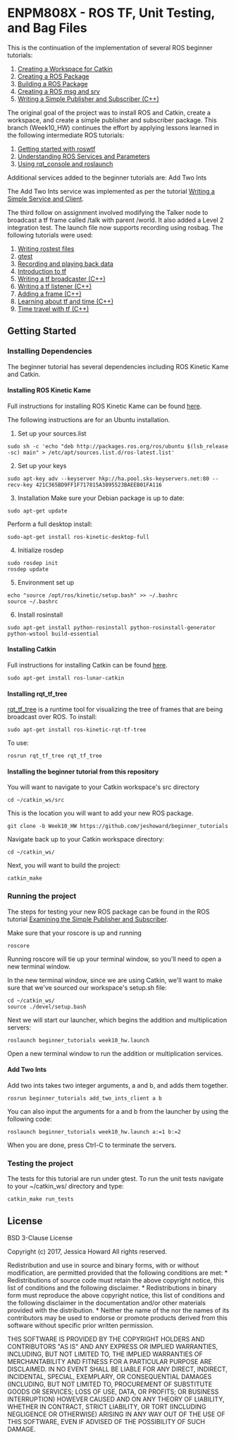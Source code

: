 # ENPM808X - ROS TF, Unit Testing, and Bag Files
This is the continuation of the implementation of several ROS beginner tutorials:
1. [Creating a Workspace for Catkin](http://wiki.ros.org/catkin/Tutorials/create_a_workspace)
2. [Creating a ROS Package](http://wiki.ros.org/ROS/Tutorials/CreatingPackage)
3. [Building a ROS Package](http://wiki.ros.org/ROS/Tutorials/BuildingPackages)
4. [Creating a ROS msg and srv](http://wiki.ros.org/ROS/Tutorials/CreatingMsgAndSrv)
5. [Writing a Simple Publisher and Subscriber (C++)](http://wiki.ros.org/ROS/Tutorials/WritingPublisherSubscriber%28c%2B%2B%29)

The original goal of the project was to install ROS and Catkin, create a workspace, and create a simple publisher and subscriber package. This branch (Week10_HW) continues the effort by applying lessons learned in the following intermediate ROS tutorials:
1. [Getting started with roswtf](http://wiki.ros.org/ROS/Tutorials/Getting%20started%20with%20roswtf)
2. [Understanding ROS Services and Parameters](http://wiki.ros.org/ROS/Tutorials/UnderstandingServicesParams)
3. [Using rqt_console and roslaunch](http://wiki.ros.org/ROS/Tutorials/UsingRqtconsoleRoslaunch)

Additional services added to the beginner tutorials are: Add Two Ints

The Add Two Ints service was implemented as per the tutorial [Writing a Simple Service and Client](http://wiki.ros.org/ROS/Tutorials/WritingServiceClient%28c%2B%2B%29). 

The third follow on assignment involved modifying the Talker node to broadcast a tf frame called /talk with parent /world. It also added a Level 2 integration test. The launch file now supports recording using rosbag. The following tutorials were used:
1. [Writing rostest files](http://wiki.ros.org/rostest/Writing)
2. [gtest](http://wiki.ros.org/gtest)
3. [Recording and playing back data](http://wiki.ros.org/ROS/Tutorials/Recording%20and%20playing%20back%20data)
4. [Introduction to tf](http://wiki.ros.org/tf/Tutorials/Introduction%20to%20tf)
5. [Writing a tf broadcaster (C++)](http://wiki.ros.org/tf/Tutorials/Writing%20a%20tf%20broadcaster%20%28C%2B%2B%29)
6. [Writing a tf listener (C++)](http://wiki.ros.org/tf/Tutorials/Writing%20a%20tf%20listener%20%28C%2B%2B%29)
7. [Adding a frame (C++)](http://wiki.ros.org/tf/Tutorials/Adding%20a%20frame%20%28C%2B%2B%29)
8. [Learning about tf and time (C++)](http://wiki.ros.org/tf/Tutorials/tf%20and%20Time%20%28C%2B%2B%29)
9. [Time travel with tf (C++)](http://wiki.ros.org/tf/Tutorials/Time%20travel%20with%20tf%20%28C%2B%2B%29)

## Getting Started

### Installing Dependencies
The beginner tutorial has several dependencies including ROS Kinetic Kame and Catkin.

#### Installing ROS Kinetic Kame
Full instructions for installing ROS Kinetic Kame can be found [here](http://wiki.ros.org/kinetic/Installation).

The following instructions are for an Ubuntu installation.

1. Set up your sources.list
```
sudo sh -c 'echo "deb http://packages.ros.org/ros/ubuntu $(lsb_release -sc) main" > /etc/apt/sources.list.d/ros-latest.list'
```

2. Set up your keys
```http://wiki.ros.org/gtest
sudo apt-key adv --keyserver hkp://ha.pool.sks-keyservers.net:80 --recv-key 421C365BD9FF1F717815A3895523BAEEB01FA116
```

3. Installation
Make sure your Debian package is up to date:
```
sudo apt-get update
```

Perform a full desktop install:
```
sudo-apt-get install ros-kinetic-desktop-full
```

4. Initialize rosdep
```
sudo rosdep init
rosdep update
```

5. Environment set up
```
echo "source /opt/ros/kinetic/setup.bash" >> ~/.bashrc
source ~/.bashrc
```

6. Install rosinstall
```
sudo apt-get install python-rosinstall python-rosinstall-generator python-wstool build-essential
```

#### Installing Catkin
Full instructions for installing Catkin can be found [here](www.ros.org/wiki/catkin#Installing_catkin).

```
sudo apt-get install ros-lunar-catkin
```

#### Installing rqt_tf_tree
[rqt_tf_tree](http://wiki.ros.org/rqt_tf_tree) is a runtime tool for visualizing the tree of frames that are being broadcast over ROS. To install:
```
sudo apt-get install ros-kinetic-rqt-tf-tree
```

To use:
```
rosrun rqt_tf_tree rqt_tf_tree
```


#### Installing the beginner tutorial from this repository
You will want to navigate to your Catkin workspace's src directory
```
cd ~/catkin_ws/src
```
This is the location you will want to add your new ROS package.
```
git clone -b Week10_HW https://github.com/jeshoward/beginner_tutorials
```

Navigate back up to your Catkin workspace directory:
```
cd ~/catkin_ws/
```

Next, you will want to build the project:
```
catkin_make
```

### Running the project
The steps for testing your new ROS package can be found in the ROS tutorial [Examining the Simple Publisher and Subscriber](http://wiki.ros.org/ROS/Tutorials/ExaminingPublisherSubscriber).

Make sure that your roscore is up and running
```
roscore
```
Running roscore will tie up your terminal window, so you'll need to open a new terminal window.

In the new terminal window, since we are using Catkin, we'll want to make sure that we've sourced our workspace's setup.sh file:
```
cd ~/catkin_ws/
source ./devel/setup.bash
```

Next we will start our launcher, which begins the addition and multiplication servers:
```
roslaunch beginner_tutorials week10_hw.launch
```

Open a new terminal window to run the addition or multiplication services. 

#### Add Two Ints
Add two ints takes two integer arguments, a and b, and adds them together.
```
rosrun beginner_tutorials add_two_ints_client a b
```

You can also input the arguments for a and b from the launcher by using the following code:
```
roslaunch beginner_tutorials week10_hw.launch a:=1 b:=2
```

When you are done, press Ctrl-C to terminate the servers.

### Testing the project
The tests for this tutorial are run under gtest. To run the unit tests navigate to your ~/catkin_ws/ directory and type:
```
catkin_make run_tests
```

## License
BSD 3-Clause License

Copyright (c) 2017, Jessica Howard
All rights reserved.

Redistribution and use in source and binary forms, with or without
modification, are permitted provided that the following conditions are met:
    * Redistributions of source code must retain the above copyright
      notice, this list of conditions and the following disclaimer.
    * Redistributions in binary form must reproduce the above copyright
      notice, this list of conditions and the following disclaimer in the
      documentation and/or other materials provided with the distribution.
    * Neither the name of the <organization> nor the
      names of its contributors may be used to endorse or promote products
      derived from this software without specific prior written permission.

THIS SOFTWARE IS PROVIDED BY THE COPYRIGHT HOLDERS AND CONTRIBUTORS "AS IS" AND
ANY EXPRESS OR IMPLIED WARRANTIES, INCLUDING, BUT NOT LIMITED TO, THE IMPLIED
WARRANTIES OF MERCHANTABILITY AND FITNESS FOR A PARTICULAR PURPOSE ARE
DISCLAIMED. IN NO EVENT SHALL <COPYRIGHT HOLDER> BE LIABLE FOR ANY
DIRECT, INDIRECT, INCIDENTAL, SPECIAL, EXEMPLARY, OR CONSEQUENTIAL DAMAGES
(INCLUDING, BUT NOT LIMITED TO, PROCUREMENT OF SUBSTITUTE GOODS OR SERVICES;
LOSS OF USE, DATA, OR PROFITS; OR BUSINESS INTERRUPTION) HOWEVER CAUSED AND
ON ANY THEORY OF LIABILITY, WHETHER IN CONTRACT, STRICT LIABILITY, OR TORT
(INCLUDING NEGLIGENCE OR OTHERWISE) ARISING IN ANY WAY OUT OF THE USE OF THIS
SOFTWARE, EVEN IF ADVISED OF THE POSSIBILITY OF SUCH DAMAGE.
